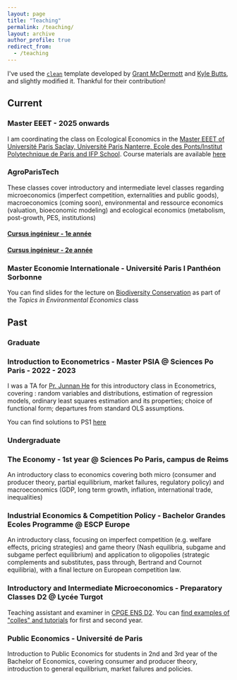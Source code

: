 ```yaml
---
layout: page
title: "Teaching"
permalink: /teaching/
layout: archive
author_profile: true
redirect_from:
  - /teaching
---
```


I've used the [`clean`](https://github.com/grantmcdermott/quarto-revealjs-clean) template developed by [Grant McDermott](https://grantmcdermott.com/) and [Kyle Butts](https://www.kylebutts.com/), and slightly modified it. Thankful for their contribution!

## Current

### Master EEET - 2025 onwards

I am coordinating the class on Ecological Economics in the [Master EEET of Université Paris Saclay, Université Paris Nanterre, Ecole des Ponts/Institut Polytechnique de Paris and IFP School](https://www.master-eeet.fr/). 
Course materials are available [here](/teaching/EEET)

### AgroParisTech

These classes cover introductory and intermediate level classes regarding microeconomics (imperfect competition, externalities and public goods), macroeconomics (coming soon), environmental and ressource economics (valuation, bioeconomic modeling) and ecological economics (metabolism, post-growth, PES, institutions)


#### [Cursus ingénieur - 1e année](/teaching/agro/1A)

#### [Cursus ingénieur - 2e année](/teaching/agro/2A) 

### Master Economie Internationale - Université Paris I Panthéon Sorbonne

You can find slides for the lecture on [Biodiversity Conservation](https://sim-jean.github.io/files/teaching/other/M1_Eco_Inter_Paris1_Biodiversity_Conservation.html) as part of the *Topics in Environmental Economics* class


## Past

### Graduate
### Introduction to Econometrics - Master PSIA @ Sciences Po Paris - 2022 - 2023
I was a TA for [Pr. Junnan He](https://junnanhe.weebly.com/) for this introductory class in Econometrics, covering : random variables and distributions, estimation of regression models, ordinary least squares estimation and its properties; choice of functional form; departures from standard OLS assumptions.

You can find solutions to PS1 [here](https://sim-jean.github.io/files/teaching/PSIA_Metrics_HW2.pdf)


### Undergraduate
### The Economy - 1st year @ Sciences Po Paris, campus de Reims
An introductory class to economics covering both micro (consumer and producer theory, partial equilibrium, market failures, regulatory policy) and macroeconomics (GDP, long term growth, inflation, international trade, inequalities)

### Industrial Economics & Competition Policy - Bachelor Grandes Ecoles Programme @ ESCP Europe
An introductory class, focusing on imperfect competition (e.g. welfare effects, pricing strategies) and game theory (Nash equilibria, subgame and subgame perfect equilibrium) and application to oligopolies (strategic complements and substitutes, pass through, Bertrand and Cournot equilibria), with a final lecture on European competition law. 

### Introductory and Intermediate Microeconomics - Preparatory Classes D2 @ Lycée Turgot
Teaching assistant and examiner in [CPGE ENS D2](https://fr.wikipedia.org/wiki/Classe_pr%C3%A9paratoire_ENS_Cachan_D2). You can [find examples of "colles" and tutorials](/teaching/turgot/) for first and second year.

### Public Economics - Université de Paris 
Introduction to Public Economics for students in 2nd and 3rd year of the Bachelor of Economics, covering consumer and producer theory, introduction to general equilibrium, market failures and policies.



